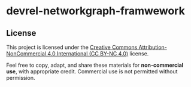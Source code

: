 # devrel-networkgraph-framwework

## License

This project is licensed under the [Creative Commons Attribution-NonCommercial 4.0 International (CC BY-NC 4.0)](https://creativecommons.org/licenses/by-nc/4.0/) license.

Feel free to copy, adapt, and share these materials for **non-commercial use**, with appropriate credit. Commercial use is not permitted without permission.
